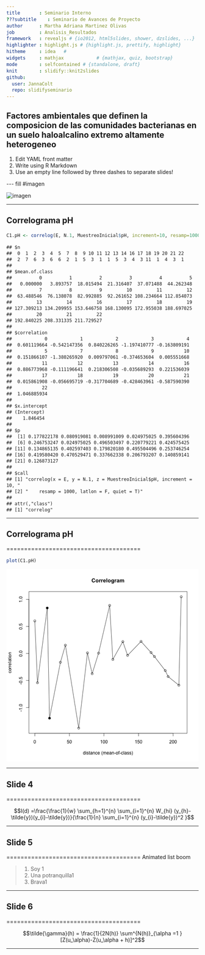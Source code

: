 ```yaml
---
title       : Seminario Interno 
???subtitle    : Seminario de Avances de Proyecto
author      : Martha Adriana Martinez Olivas
job         : Analisis_Resultados
framework   : revealjs # {io2012, html5slides, shower, dzslides, ...}
highlighter : highlight.js # {highlight.js, prettify, highlight}
hitheme     : idea   # 
widgets     : mathjax            # {mathjax, quiz, bootstrap}
mode        : selfcontained # {standalone, draft}
knit        : slidify::knit2slides
github:    
  user: JannaColt
  repo: slidifyseminario
---
```


## Factores ambientales que definen la composicion de las comunidades bacterianas en un suelo haloalcalino extremo altamente heterogeneo

1. Edit YAML front matter
2. Write using R Markdown
3. Use an empty line followed by three dashes to separate slides!

--- fill  #imagen

![imagen](https://scontent-atl3-1.xx.fbcdn.net/hphotos-xap1/t31.0-8/12307549_10153751928634603_4747529172081243758_o.jpg)


---
## Correlograma pH


```r
C1.pH <- correlog(E, N.1, MuestreoInicial$pH, increment=10, resamp=1000, latlon=F, quiet=T)
```

```
## $n
##  0  1  2  3  4  5  7  8  9 10 11 12 13 14 16 17 18 19 20 21 22 
##  2  7  6  3  6  6  2  1  5  3  1  1  5  3  4  3 11  1  4  3  1 
## 
## $mean.of.class
##          0          1          2          3          4          5 
##   0.000000   3.893757  18.015494  21.316407  37.071488  44.262348 
##          7          8          9         10         11         12 
##  63.488546  76.138078  82.992885  92.261652 108.234664 112.854073 
##         13         14         16         17         18         19 
## 127.309213 134.209955 153.646758 168.130095 172.955038 188.697025 
##         20         21         22 
## 192.840225 208.331335 211.729527 
## 
## $correlation
##            0            1            2            3            4 
##  0.601119664 -0.542147356  0.840226265 -1.197410777 -0.163809191 
##            5            7            8            9           10 
##  0.151866107 -1.380265920  0.009797061 -0.374653604  0.005551668 
##           11           12           13           14           16 
##  0.886773968 -0.111196641  0.218306508 -0.035689293  0.221536039 
##           17           18           19           20           21 
##  0.015861908 -0.056695719 -0.317704689 -0.428463961 -0.587590390 
##           22 
##  1.046885934 
## 
## $x.intercept
## (Intercept) 
##    1.846454 
## 
## $p
##  [1] 0.177822178 0.080919081 0.008991009 0.024975025 0.395604396
##  [6] 0.246753247 0.024975025 0.496503497 0.220779221 0.424575425
## [11] 0.134865135 0.402597403 0.179820180 0.495504496 0.253746254
## [16] 0.419580420 0.470529471 0.337662338 0.206793207 0.140859141
## [21] 0.126873127
## 
## $call
## [1] "correlog(x = E, y = N.1, z = MuestreoInicial$pH, increment = 10, "
## [2] "    resamp = 1000, latlon = F, quiet = T)"                        
## 
## attr(,"class")
## [1] "correlog"
```

---
## Correlograma pH
======================================


```r
plot(C1.pH)
```

![plot of chunk unnamed-chunk-2](assets/fig/unnamed-chunk-2-1.png) 

---
## Slide 4
======================================

$$I(d) =\frac{\frac{1}{w} \sum_{h=1}^{n} \sum_{i=1}^{n} W_{hi} (y_{h}-\tilde{y})(y_{i}-\tilde{y})}{\frac{1}{n} \sum_{i=1}^{n} (y_{i}-\tilde{y})^2 }$$

---
## Slide 5
======================================
Animated list boom

> 1. Soy 1
> 2. Una potranquilla1
> 3. Brava1

---
## Slide 6
======================================

$$\tilde{\gamma}(h) = \frac{1}{2N(h)} \sum^{N(h)}_{\alpha =1 } [Z(u_\alpha)-Z(u_\alpha + h)]^2$$

---




